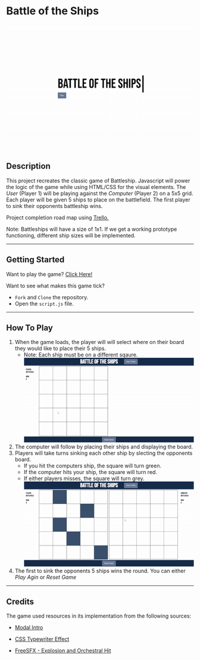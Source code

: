 # Battle of the Ships

![Battle of the ships title Screen](Media/Title_Screen.gif)

## Description  
  
This project recreates the classic game of Battleship. Javascript will power the logic of the game while using HTML/CSS for the visual elements. The *User* (Player 1) will be playing against the *Computer* (Player 2) on a 5x5 grid. Each player will be given 5 ships to place on the battlefield. The first player to sink their opponents battleship wins.

Project completion road map using [Trello.](https://trello.com/b/z8ZkVMXn/unit-1-project)

Note: Battleships will have a size of 1x1. If we get a working prototype functioning, different ship sizes will be implemented.  

---

## Getting Started

Want to play the game? [Click Here!](http://www.battle-of-the-ships-play.surge.sh)

Want to see what makes this game tick? 

- `Fork` and `Clone` the repository.
- Open the `script.js` file.

---

## How To Play

1. When the game loads, the player will will select where on their board they would like to place their 5 ships.
    - Note: Each ship must be on a different sqaure.
![Placing ships on your board](Media/Placing_ships.gif)
2. The computer will follow by placing their ships and displaying the board. 
3. Players will take turns sinking each other ship by slecting the opponents board.
    - If you hit the computers ship, the square will turn green.
    - If the computer hits your ship, the square will turn red.
    - If either players misses, the square will turn grey.
![Attacking opponent's board](Media/Attacking_opponent.gif)
4. The first to sink the opponents 5 ships wins the round. You can either *Play Agin* or *Reset Game*

---
## Credits

The game used resources in its implementation from the following sources:

- [Modal Intro](https://github.com/taubman33/modal_intro)

- [CSS Typewriter Effect](https://www.sitepoint.com/css-typewriter-effect/)

- [FreeSFX - Explosion and Orchestral Hit](https://www.freesfx.co.uk/sfx/explosion)